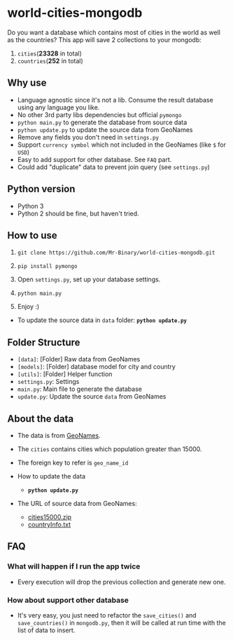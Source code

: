 # world-cities-mongodb

Do you want a database which contains most of cities in the world as well as the countries? This app will save 2 collections to your mongodb:

 1. `cities`(**23328** in total)
 1. `countries`(**252** in total)

## Why use

 - Language agnostic since it's not a lib. Consume the result database using any language you like.
 - No other 3rd party libs dependencies but official `pymongo`
 - `python main.py` to generate the database from source data
 - `python update.py` to update the source data from GeoNames
 - Remove any fields you don't need in `settings.py`
 - Support `currency symbol` which not included in the GeoNames (like `$` for `USD`)
 - Easy to add support for other database. See `FAQ` part.
 - Could add "duplicate" data to prevent join query (see `settings.py`)

## Python version

- Python 3
- Python 2 should be fine, but haven't tried.

## How to use

1. `git clone https://github.com/Mr-Binary/world-cities-mongodb.git`

1. `pip install pymongo`

1. Open `settings.py`, set up your database settings.

1. `python main.py`

1. Enjoy :)

- To update the source data in `data` folder: **`python update.py`**

## Folder Structure

- `[data]`: [Folder] Raw data from GeoNames
- `[models]`: [Folder] database model for city and country
- `[utils]`: [Folder] Helper function
- `settings.py`: Settings
- `main.py`: Main file to generate the database
- `update.py`: Update the source `data` from GeoNames

## About the data

- The data is from [GeoNames](http://www.geonames.org/).

- The `cities` contains cities which population greater than 15000.

- The foreign key to refer is `geo_name_id`

- How to update the data
  - **`python update.py`**

- The URL of source data from GeoNames:
  - [cities15000.zip](http://download.geonames.org/export/dump/cities15000.zip)
  - [countryInfo.txt](http://download.geonames.org/export/dump/countryInfo.txt)

## FAQ

### What will happen if I run the app twice

- Every execution will drop the previous collection and generate new one.

### How about support other database

- It's very easy, you just need to refactor the `save_cities()` and `save_countries()` in `mongodb.py`, then it will be called at run time with the list of data to insert.
